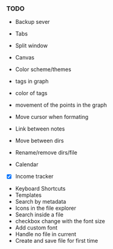 ### TODO
- Backup sever
- Tabs
- Split window
- Canvas
- Color scheme/themes

- tags in graph
- color of tags
- movement of the points in the graph

- Move cursor when formating

- Link between notes
- Move between dirs
- Rename/remove dirs/file

- Calendar
- [x] Income tracker
- Keyboard Shortcuts
- Templates
- Search by metadata
- Icons in the file explorer
- Search inside a file
- checkbox change with the font size
- Add custom font
- Handle no file in current
- Create and save file for first time
